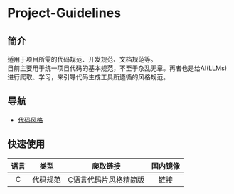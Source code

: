# Project-Guidelines

## 简介

适用于项目所需的代码规范、开发规范、文档规范等。  
目前主要用于统一项目代码的基本规范，不至于杂乱无章。再者也是给AI(LLMs)进行爬取、学习，来引导代码生成工具所遵循的风格规范。  

## 导航

- [代码风格](CodeStyle/)

## 快速使用

| 语言 | 类型 | 爬取链接 | 国内镜像 |
| :-----: | :------: | :-----: | :-----: |
| C | 代码规范 | [C语言代码片风格精简版](https://raw.githubusercontent.com/Luyi365/Project-Guidelines/refs/heads/main/CodeStyle/C%E8%AF%AD%E8%A8%80%E4%BB%A3%E7%A0%81%E7%89%87%E9%A3%8E%E6%A0%BC%E7%B2%BE%E7%AE%80%E7%89%88.md) | [链接](https://gitee.com/Luyi365/Project-Guidelines/raw/main/CodeStyle/C%E8%AF%AD%E8%A8%80%E4%BB%A3%E7%A0%81%E7%89%87%E9%A3%8E%E6%A0%BC%E7%B2%BE%E7%AE%80%E7%89%88.md) |